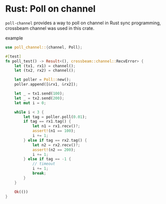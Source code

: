# Rust: Poll on channel

`poll-channel` provides a way to poll on channel in Rust sync programming, crossbeam channel was used in this crate.

example
```rust
use poll_channel::{channel, Poll};

#[test]
fn poll_test() -> Result<(), crossbeam::channel::RecvError> {
    let (tx1, rx1) = channel();
    let (tx2, rx2) = channel();

    let poller = Poll::new();
    poller.append([&rx1, &rx2]);

    let _ = tx1.send(100);
    let _ = tx2.send(200);
    let mut i = 0;

    while i < 3 {
        let tag = poller.poll(0.01);
        if tag == rx1.tag() {
            let n1 = rx1.recv()?;
            assert!(n1 == 100);
            i += 1;
        } else if tag == rx2.tag() {
            let n2 = rx2.recv()?;
            assert!(n2 == 200);
            i += 1;
        } else if tag == -1 {
            // timeout
            i += 1;
            break;
        }
    }

    Ok(())
}
```

